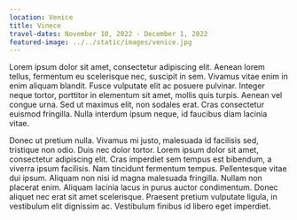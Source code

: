 ```yaml
---
location: Venice
title: Vinece
travel-dates: November 10, 2022 - December 1, 2022
featured-image: ../../static/images/venice.jpg
---
```


Lorem ipsum dolor sit amet, consectetur adipiscing elit. Aenean lorem tellus, fermentum eu scelerisque nec, suscipit in sem. Vivamus vitae enim in enim aliquam blandit. Fusce vulputate elit ac posuere pulvinar. Integer neque tortor, porttitor in elementum sit amet, mollis quis turpis. Aenean vel congue urna. Sed ut maximus elit, non sodales erat. Cras consectetur euismod fringilla. Nulla interdum ipsum neque, id faucibus diam lacinia vitae.

Donec ut pretium nulla. Vivamus mi justo, malesuada id facilisis sed, tristique non odio. Duis nec dolor tortor. Lorem ipsum dolor sit amet, consectetur adipiscing elit. Cras imperdiet sem tempus est bibendum, a viverra ipsum facilisis. Nam tincidunt fermentum tempus. Pellentesque vitae dui ipsum. Aliquam non nisi id magna malesuada fringilla. Nullam non placerat enim. Aliquam lacinia lacus in purus auctor condimentum. Donec aliquet nec erat sit amet scelerisque. Praesent pretium vulputate ligula, in vestibulum elit dignissim ac. Vestibulum finibus id libero eget imperdiet.